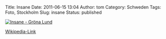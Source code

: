 Title: Insane
Date: 2011-06-15 13:04
Author: tom
Category: Schweden
Tags: Foto, Stockholm
Slug: insane
Status: published

[![Insane - Gröna
Lund](http://www.fiket.de/pic/insaneride_s.jpg "Insane - Gröna Lund")](http://www.fiket.de/pic/insaneride_l.jpg)

[Wikipedia-Link](http://de.wikipedia.org/wiki/Insane)

